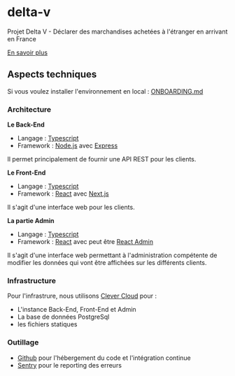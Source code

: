 # delta-v
Projet Delta V - Déclarer des marchandises achetées à l'étranger en arrivant en France

[En savoir plus](https://beta.gouv.fr/startups/delta.v.html)

## Aspects techniques

Si vous voulez installer l'environnement en local : [ONBOARDING.md](./ONBOARDING.md)

### Architecture


**Le Back-End**

- Langage : [Typescript](https://www.typescriptlang.org/)
- Framework : [Node.js](https://nodejs.org/fr/) avec [Express](https://expressjs.com/fr/)

Il permet principalement de fournir une API REST pour les clients.


**Le Front-End**

- Langage : [Typescript](https://www.typescriptlang.org/)
- Framework : [React](https://fr.reactjs.org/) avec [Next.js](https://nextjs.org/)

Il s'agit d'une interface web pour les clients.


**La partie Admin**

- Langage : [Typescript](https://www.typescriptlang.org/)
- Framework : [React](https://fr.reactjs.org/) avec peut être [React Admin](https://marmelab.com/react-admin/)

Il s'agit d'une interface web permettant à l'administration compétente de modifier les données qui vont être affichées sur les différents clients.

### Infrastructure

Pour l'infrastrure, nous utilisons [Clever Cloud](https://clever-cloud.com/fr/) pour :
- L'instance Back-End, Front-End et Admin
- La base de données PostgreSql
- les fichiers statiques

### Outillage

- [Github](https://github.com/) pour l'hébergement du code et l'intégration continue
- [Sentry](https://sentry.io) pour le reporting des erreurs